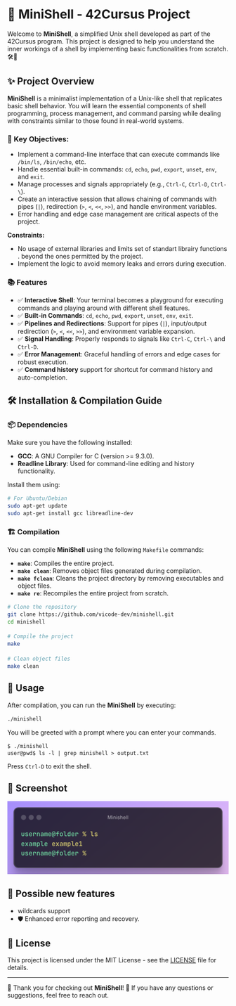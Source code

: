 # 🐚 MiniShell - 42Cursus Project

Welcome to **MiniShell**, a simplified Unix shell developed as part of the 42Cursus program. This project is designed to help you understand the inner workings of a shell by implementing basic functionalities from scratch. 🛠️🌟

## ✨ Project Overview

**MiniShell** is a minimalist implementation of a Unix-like shell that replicates basic shell behavior. You will learn the essential components of shell programming, process management, and command parsing while dealing with constraints similar to those found in real-world systems.

### 🎯 Key Objectives:

- Implement a command-line interface that can execute commands like `/bin/ls`, `/bin/echo`, etc.
- Handle essential built-in commands: `cd`, `echo`, `pwd`, `export`, `unset`, `env`, and `exit`.
- Manage processes and signals appropriately (e.g., `Ctrl-C`, `Ctrl-D`, `Ctrl-\`).
- Create an interactive session that allows chaining of commands with pipes (`|`), redirection (`>`, `<`, `<<`, `>>`), and handle environment variables.
- Error handling and edge case management are critical aspects of the project.
  
**Constraints:**
- No usage of external libraries and limits set of standart librairy functions . beyond the ones permitted by the project.
- Implement the logic to avoid memory leaks and errors during execution.

### 📚 Features

- ✅ **Interactive Shell**: Your terminal becomes a playground for executing commands and playing around with different shell features.
- ✅ **Built-in Commands**: `cd`, `echo`, `pwd`, `export`, `unset`, `env`, `exit`.
- ✅ **Pipelines and Redirections**: Support for pipes (`|`), input/output redirection (`>`, `<`, `<<`, `>>`), and environment variable expansion.
- ✅ **Signal Handling**: Properly responds to signals like `Ctrl-C`, `Ctrl-\` and `Ctrl-D`.
- ✅ **Error Management**: Graceful handling of errors and edge cases for robust execution.
- ✅ **Command history** support for shortcut for command history and auto-completion.

## 🛠️ Installation & Compilation Guide

### 📦 Dependencies

Make sure you have the following installed:

- **GCC**: A GNU Compiler for C (version >= 9.3.0).
- **Readline Library**: Used for command-line editing and history functionality.

Install them using:

```bash
# For Ubuntu/Debian
sudo apt-get update
sudo apt-get install gcc libreadline-dev
```

### 🏗️ Compilation

You can compile **MiniShell** using the following `Makefile` commands:

- **`make`**: Compiles the entire project.
- **`make clean`**: Removes object files generated during compilation.
- **`make fclean`**: Cleans the project directory by removing executables and object files.
- **`make re`**: Recompiles the entire project from scratch.

```bash
# Clone the repository
git clone https://github.com/vicode-dev/minishell.git
cd minishell

# Compile the project
make

# Clean object files
make clean
```

## 🚀 Usage

After compilation, you can run the **MiniShell** by executing:

```bash
./minishell
```

You will be greeted with a prompt where you can enter your commands.

```shell
$ ./minishell
user@pwd$ ls -l | grep minishell > output.txt
```

Press `Ctrl-D` to exit the shell.

## 📸 Screenshot

![MiniShell Screenshot](Minishell.png)

## 🌈 Possible new features 

-  wildcards support
- 🛡️ Enhanced error reporting and recovery.

## 📄 License

This project is licensed under the MIT License - see the [LICENSE](LICENSE) file for details.

---

🌟 Thank you for checking out **MiniShell**! 🌟 If you have any questions or suggestions, feel free to reach out.
